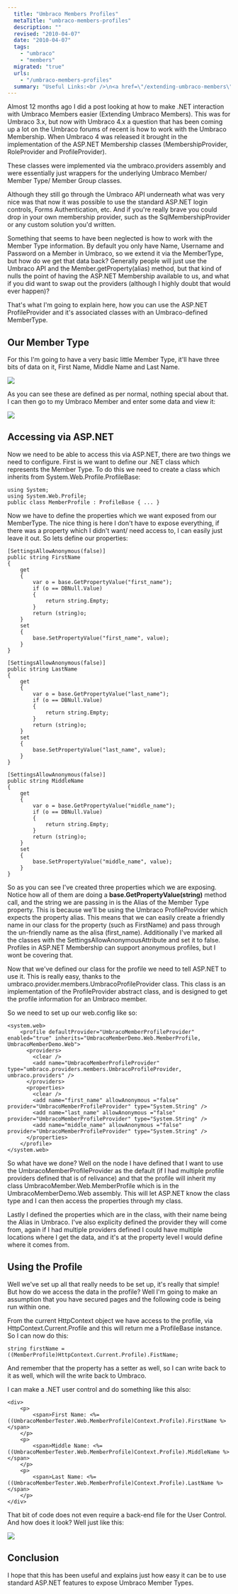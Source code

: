 ```yaml
---
  title: "Umbraco Members Profiles"
  metaTitle: "umbraco-members-profiles"
  description: ""
  revised: "2010-04-07"
  date: "2010-04-07"
  tags: 
    - "umbraco"
    - "members"
  migrated: "true"
  urls: 
    - "/umbraco-members-profiles"
  summary: "Useful Links:<br />\n<a href=\"/extending-umbraco-members\">Extending Umbraco Members</a><br />\n<a href=\"http://msdn.microsoft.com/en-us/library/system.web.security.membershipprovider.aspx\">MembershipProvider</a><br />\n<a href=\"http://msdn.microsoft.com/en-us/library/system.web.security.roleprovider.aspx\">RoleProvider</a><br />\n<a href=\"http://msdn.microsoft.com/en-us/library/system.web.profile.profileprovider.aspx\">ProfileProvider</a><br />\n<a href=\"http://msdn.microsoft.com/en-us/library/system.web.profile.profilebase.aspx\">ProfileBase</a><br />\n<a href=\"http://msdn.microsoft.com/en-us/library/system.web.profile.settingsallowanonymousattribute.aspx\">SettingsAllowAnonymousAttribute</a>"
---
```

Almost 12 months ago I did a post looking at how to make .NET interaction with Umbraco Members easier (Extending Umbraco Members). This was for Umbraco 3.x, but now with Umbraco 4.x a question that has been coming up a lot on the Umbraco forums of recent is how to work with the Umbraco Membership. When Umbraco 4 was released it brought in the implementation of the ASP.NET Membership classes (MembershipProvider, RoleProvider and ProfileProvider).

These classes were implemented via the umbraco.providers assembly and were essentially just wrappers for the underlying Umbraco Member/ Member Type/ Member Group classes.

Although they still go through the Umbraco API underneath what was very nice was that now it was possible to use the standard ASP.NET login controls, Forms Authentication, etc. And if you're really brave you could drop in your own membership provider, such as the SqlMembershipProvider or any custom solution you'd written.

Something that seems to have been neglected is how to work with the Member Type information. By default you only have Name, Username and Password on a Member in Umbraco, so we extend it via the MemberType, but how do we get that data back?
Generally people will just use the Umbraco API and the Member.getProperty(alias) method, but that kind of nulls the point of having the ASP.NET Membership available to us, and what if you did want to swap out the providers (although I highly doubt that would ever happen)?

That's what I'm going to explain here, how you can use the ASP.NET ProfileProvider and it's associated classes with an Umbraco-defined MemberType.

## Our Member Type ##

For this I'm going to have a very basic little Member Type, it'll have three bits of data on it, First Name, Middle Name and Last Name.

![][1]

As you can see these are defined as per normal, nothing special about that. I can then go to my Umbraco Member and enter some data and view it:

![][2]

## Accessing via ASP.NET ##

Now we need to be able to access this via ASP.NET, there are two things we need to configure. First is we want to define our .NET class which represents the Member Type. To do this we need to create a class which inherits from System.Web.Profile.ProfileBase:

    using System;
    using System.Web.Profile;
    public class MemberProfile : ProfileBase { ... }

Now we have to define the properties which we want exposed from our MemberType. The nice thing is here I don't have to expose everything, if there was a property which I didn't want/ need access to, I can easily just leave it out. So lets define our properties:

	[SettingsAllowAnonymous(false)]
	public string FirstName
	{
		get
		{
			var o = base.GetPropertyValue("first_name");
			if (o == DBNull.Value)
			{
				return string.Empty;
			}
			return (string)o;
		}
		set
		{
			base.SetPropertyValue("first_name", value);
		}
	}

	[SettingsAllowAnonymous(false)]
	public string LastName
	{
		get
		{
			var o = base.GetPropertyValue("last_name");
			if (o == DBNull.Value)
			{
				return string.Empty;
			}
			return (string)o;
		}
		set
		{
			base.SetPropertyValue("last_name", value);
		}
	}

	[SettingsAllowAnonymous(false)]
	public string MiddleName
	{
		get
		{
			var o = base.GetPropertyValue("middle_name");
			if (o == DBNull.Value)
			{
				return string.Empty;
			}
			return (string)o;
		}
		set
		{
			base.SetPropertyValue("middle_name", value);
		}
	}

So as you can see I've created three properties which we are exposing. Notice how all of them are doing a **base.GetPropertyValue(string)** method call, and the string we are passing in is the Alias of the Member Type property. This is because we'll be using the Umbraco ProfileProvider which expects the property alias. This means that we can easily create a friendly name in our class for the property (such as FirstName) and pass through the un-friendly name as the alisa (first_name).
Additionally I've marked all the classes with the SettingsAllowAnonymousAttribute and set it to false.
Profiles in ASP.NET Membership can support anonymous profiles, but I wont be covering that.

Now that we've defined our class for the profile we need to tell ASP.NET to use it. This is really easy, thanks to the umbraco.provider.members.UmbracoProfileProvider class. This class is an implementation of the ProfileProvider abstract class, and is designed to get the profile information for an Umbraco member.

So we need to set up our web.config like so:

	<system.web>
		<profile defaultProvider="UmbracoMemberProfileProvider" enabled="true" inherits="UmbracoMemberDemo.Web.MemberProfile, UmbracoMemberDemo.Web">
		  <providers>
			<clear />
			<add name="UmbracoMemberProfileProvider" type="umbraco.providers.members.UmbracoProfileProvider, umbraco.providers" />
		  </providers>
		  <properties>
			<clear />
			<add name="first_name" allowAnonymous ="false" provider="UmbracoMemberProfileProvider" type="System.String" />
			<add name="last_name" allowAnonymous ="false" provider="UmbracoMemberProfileProvider" type="System.String" />
			<add name="middle_name" allowAnonymous ="false" provider="UmbracoMemberProfileProvider" type="System.String" />
		  </properties>
		</profile>
	</system.web>

So what have we done? Well on the <profile /> node I have defined that I want to use the UmbracoMemberProfileProvider as the default (if I had multiple profile providers defined that is of relivance) and that the profile will inherit my class UmbracoMember.Web.MemberProfile which is in the UmbracoMemberDemo.Web assembly.
This will let ASP.NET know the class type and I can then access the properties through my class.

Lastly I defined the properties which are in the class, with their name being the Alias in Umbraco. I've also explicity defined the provider they will come from, again if I had multiple providers defined I could have multiple locations where I get the data, and it's at the property level I would define where it comes from.

## Using the Profile ##

Well we've set up all that really needs to be set up, it's really that simple! But how do we access the data in the profile? Well I'm going to make an assumption that you have secured pages and the following code is being run within one.

From the current HttpContext object we have access to the profile, via HttpContext.Current.Profile and this will return me a ProfileBase instance. So I can now do this:

    string firstName = ((MemberProfile)HttpContext.Current.Profile).FistName;

And remember that the property has a setter as well, so I can write back to it as well, which will the write back to Umbraco.

I can make a .NET user control and do something like this also:

	<div>
		<p>
			<span>First Name: <%= ((UmbracoMemberTester.Web.MemberProfile)Context.Profile).FirstName %></span>
		</p>
		<p>
			<span>Middle Name: <%= ((UmbracoMemberTester.Web.MemberProfile)Context.Profile).MiddleName %></span>
		</p>
		<p>
			<span>Last Name: <%= ((UmbracoMemberTester.Web.MemberProfile)Context.Profile).LastName %></span>
		</p>
	</div>

That bit of code does not even require a back-end file for the User Control. And how does it look? Well just like this:

![][3]

## Conclusion ##

I hope that this has been useful and explains just how easy it can be to use standard ASP.NET features to expose Umbraco Member Types.

  [1]: https://www.aaron-powell.com/get/media/2723/picture%201.png
  [2]: https://www.aaron-powell.com/get/media/2728/picture%202.png
  [3]: https://www.aaron-powell.com/get/media/2733/picture%203.png

